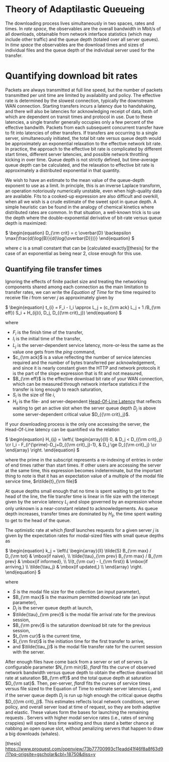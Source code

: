 # Theory of Adaptilastic Queueing

The downloading process lives simultaneously in two spaces,
rates and times. In _rate space_, the observables are the
overall bandwidth in Mbit/s of all downloads, obtainable
from network interface statistics (which may
include other traffic) and the queue depth (totaled over
all server queues). In _time space_ the observables are
the download times and sizes of individual files and the
queue depth of the individual server used for the transfer.

# Quantifying download bit rates

Packets are always transmitted at full line speed, but the
number of packets transmitted per unit time are limited by
availability and policy. The effective rate is determined
by the slowest connection, typically the downstream WAN
connection. Starting transfers incurs a latency due to
handshaking, and there will also be latencies for acknowledging
receipt of data, both of which are dependent on transit times
and protocol in use. Due to these latencies, a single transfer
generally occupies only a few percent of the effective
bandwith. Packets from each subsequent concurrent transfer have
to fit into latencies of other transfers. If transfers
are occurring to a single server, simultaneously initiated,
the total bit rate versus queue depth would be approximately
an exponential relaxation to the effective network bit rate.
In practice, the approach to the effective bit rate is
complicated by different start times, different server
latencies, and possible network throttling kicking in over
time. Queue depth is not strictly defined, but time-average
queue depth can be calculated, and the relaxation to effective
bit rate is approximately a distributed exponential in that
quantity.

We wish to have an estimate to the mean value of the queue-depth
exponent to use as a limit. In principle, this is an inverse
Laplace transform, an operation notoriously numerically unstable,
even when high-quality data are available. Fits to a cooked-up
expression are also difficult and overkill, when all we wish
is a crude estimate of the sweet spot in queue depth. A simple
heuristic can be found in the analogy of chemical kinetics where
distributed rates are common. In that situation, a well-known
trick is to use the depth where the double-exponential derivative
of bit-rate versus queue depth is maximized:

$`
\begin{equation}
    D_{\rm crit} = c \overbar{D} \backepsilon
    \max{\frac{d(\log{B}}{d(\log{\overbar{D}})}}
\end{equation}
`$

where $c$ is a small constant that can be [calculated exactly][thesis]
for the case of an exponential as being near 2, close enough for
this use.

## Quantifying file transfer times

Ignoring the effects of finite packet size and treating the
networking components shared among each connection as the main
limitation to transfer rates, we can write the _Equation of Time_
for the time required to receive file $i$ from server $j$ as
approximately given by

$`
   \begin{equation}
     t_{i} = F_i - I_i \approx L_j +
        (c_{\rm ack} L_j + 1 /B_{\rm eff}) S_i +
        H_{ij}(i, D_j, D_{{\rm crit}_j})
   \end{equation}
`$

where

- $F_i$ is the finish time of the transfer,
- $I_i$ is the initial time of the transfer,
- $L_j$ is the server-dependent service latency, more-or-less
  the same as the value one gets from the _ping_ command,
- $c_{\rm ack}$ is a value reflecting the number of service latencies
  required and the number of bytes transferred per acknowledgement,
  and since it is nearly constant given the HTTP and network protocols it
  is the part of the slope expression that is fit and not measured,
- $B_{\rm eff}$ is the effective download bit rate of your WAN connection,
  which can be measured through network interface statistics if the
  transfer is long enough to reach saturation,
- $S_i$ is the size of file $i$,
- $H_{ij}$ is the file- and server-dependent
  [Head-Of-Line Latency](https://en.wikipedia.org/wiki/Head-of-line_blocking)
  that reflects waiting to get an active slot when the
  server queue depth $D_j$ is above some server-dependent
  critical value $D_{{\rm crit}_j}$.

If your downloading process is the only one accessing the server,
the Head-Of-Line latency can be quantified via the relation

$`
   \begin{equation}
     H_{ij} =
       \left\{ \begin{array}{ll}
          0, & D_j < D_{{\rm crit}_j} \cr
          I_i - F_{i^{\prime}-D_j+D_{{\rm crit}_j}-1},
           & D_j \ge D_{{\rm crit}_j} \cr
       \end{array} \right.
   \end{equation}
`$

where the prime in the subscript represents a re-indexing of
entries in order of end times rather than start times. If
other users are accessing the server at the same time, this
expression becomes indeterminate, but the important thing
to note is that it has an expectation value of a multiple
of the modal file service time, $n\tilde{t}_{\rm file}$

At queue depths small enough that no time is spent waiting to
get to the head of the line, the file transfer time is linear
in file size with the intercept given by the service
latency $L_j$ and slope governed by an expression whose only
unknown is a near-constant related to acknowledgements. As queue
depth increases, transfer times are dominated by $H_{ij}$, the
time spent waiting to get to the head of the queue.

The optimistic rate at which _flardl_ launches requests for
a given server $j$ is given by the expectation rates for
modal-sized files with small queue depths as

$`
   \begin{equation}
       k_j =
       \left\{ \begin{array}{ll}
        \tilde{S} B_{\rm max} / D_{\rm tot} & \mbox{if naive}, \\
        \tilde{\tau}_{\rm prev} B_{\rm max} / B_{\rm prev}
          & \mbox{if informed}, \\
        1/(t_{\rm cur} - I_{\rm first})
          & \mbox{if arriving,} \\
        \tilde{\tau_j} & \mbox{if updated,} \\
       \end{array} \right.
   \end{equation}
`$

where

- $\tilde{S}$ is the modal file size for the collection
  (an input parameter),
- $B_{\rm max}$ is the maximum permitted download rate
  (an input parameter),
- $D_j$ is the server queue depth at launch,
- $\tilde{\tau}_{\rm prev}$ is the modal file arrival rate
  for the previous session,
- $B_{\rm prev}$ is the saturation download bit rate for
  the previous session,
- $t_{\rm cur}$ is the current time,
- $I_{\rm first}$ is the initiation time for the first
  transfer to arrive,
- and $\tilde{\tau_j}$ is the modal file transfer rate
  for the current session with the server.

After enough files have come back from a server or set of
servers (a configurable parameter $N_{\rm min}$), _flardl_
fits the curve of observed network bandwidth versus queue
depth to obtain the effective download bit rate at saturation
$B_{\rm eff}$ and the total queue depth at saturation
$D_{\rm sat}$. Then, per-server, _flardl_ fits the curves
of service times versus file sized to the Equation of Time
to estimate server latencies $L_j$ and if the server queue
depth $D_j$ is run up high enough the critical queue depths
$`D_{{\rm crit}_j}`$. This estimates reflects local
network conditions, server policy, and overall server
load at time of request, so they are both adaptive and elastic.
These values form the bases for launching the remaining requests .
Servers with higher modal service rates (i.e., rates of serving
crappies) will spend less time waiting and thus stand a better
chance at nabbing an open queue slot, without penalizing servers
that happen to draw a big downloads (whales).

[thesis] https://www.proquest.com/openview/73b77700993c11eadd41f46f8a8f63d9/1?pq-origsite=gscholar&cbl=18750&diss=y
